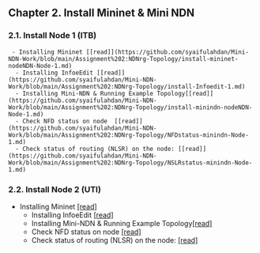    ## Chapter 2. Install Mininet & Mini NDN 
   
   ### 2.1. Install Node 1 (ITB) 
     - Installing Mininet [[read]](https://github.com/syaifulahdan/Mini-NDN-Work/blob/main/Assignment%202:NDNrg-Topology/install-mininet-nodeNDN-Node-1.md)
      - Installing InfoeEdit [[read]](https://github.com/syaifulahdan/Mini-NDN-Work/blob/main/Assignment%202:NDNrg-Topology/install-Infoedit-1.md)
      - Installing Mini-NDN & Running Example Topology[[read]](https://github.com/syaifulahdan/Mini-NDN-Work/blob/main/Assignment%202:NDNrg-Topology/install-minindn-nodeNDN-Node-1.md)
      - Check NFD status on node  [[read]](https://github.com/syaifulahdan/Mini-NDN-Work/blob/main/Assignment%202:NDNrg-Topology/NFDstatus-minindn-Node-1.md)
      - Check status of routing (NLSR) on the node: [[read]](https://github.com/syaifulahdan/Mini-NDN-Work/blob/main/Assignment%202:NDNrg-Topology/NSLRstatus-minindn-Node-1.md)
  
   ### 2.2. Install Node 2 (UTI)   
   
- Installing Mininet [[read]](https://github.com/syaifulahdan/Mini-NDN-Work/blob/main/Assignment%202:NDNrg-Topology/install-mininet-nodeNDN-Node-2.md)
   - Installing InfoeEdit [[read]](https://github.com/syaifulahdan/Mini-NDN-Work/blob/main/Assignment%202:NDNrg-Topology/install-Infoedit-2.md)
   - Installing Mini-NDN & Running Example Topology[[read]](https://github.com/syaifulahdan/Mini-NDN-Work/blob/main/Assignment%202:NDNrg-Topology/install-minindn-nodeNDN-Node-2.md)
    - Check NFD status on node  [[read]](https://github.com/syaifulahdan/Mini-NDN-Work/blob/main/Assignment%202:NDNrg-Topology/NFDstatus-minindn-Node-2.md)
    - Check status of routing (NLSR) on the node: [[read]](https://github.com/syaifulahdan/Mini-NDN-Work/blob/main/Assignment%202:NDNrg-Topology/NSLRstatus-minindn-Node-2.md)

 


 
